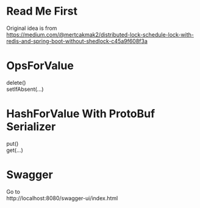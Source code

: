 # Read Me First
Original idea is from  
https://medium.com/@mertcakmak2/distributed-lock-schedule-lock-with-redis-and-spring-boot-without-shedlock-c45a9f608f3a

# OpsForValue
delete()  
setIfAbsent(...)

# HashForValue With ProtoBuf Serializer
put()  
get(...)

# Swagger
Go to  
http://localhost:8080/swagger-ui/index.html